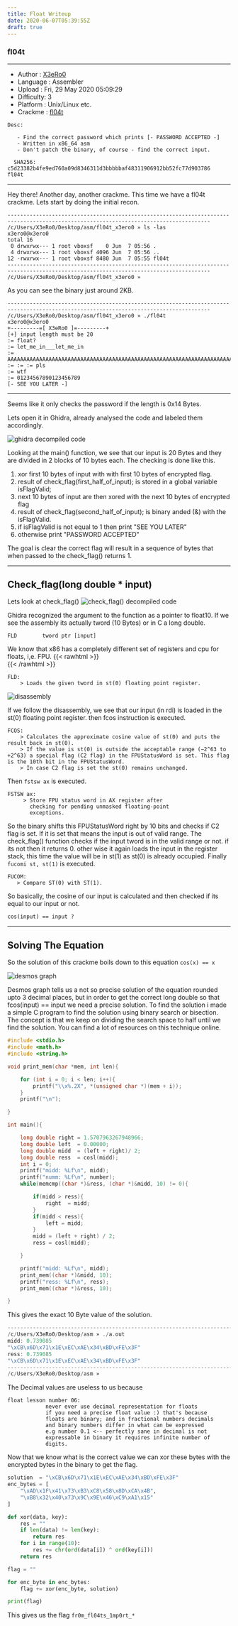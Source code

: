 ```yaml
---
title: Float Writeup
date: 2020-06-07T05:39:55Z
draft: true
---
```




### fl04t
---

 - Author : [X3eRo0](https://x3ero0.tech/crackmes/)
 - Language : Assembler
 - Upload : Fri, 29 May 2020 05:09:29
 - Difficulty: 3
 - Platform : Unix/Linux etc.
 - Crackme : [fl04t](https://x3ero0.tech/crackmes/fl04t/)

```plaintext
Desc: 

   - Find the correct password which prints [- PASSWORD ACCEPTED -]
   - Written in x86_64 asm
   - Don't patch the binary, of course - find the correct input.

  SHA256: c5d23382b4fe9ed760a09d8346311d3bbbbbaf48311906912bb52fc77d903786  fl04t
```
---


Hey there!
Another day, another crackme. This time we have a fl04t crackme. Lets start by doing the initial recon.
```plaintext
--------------------------------------------------------------------------------------------------------------------------------------
/c/Users/X3eRo0/Desktop/asm/fl04t_x3ero0 » ls -las                                                                       x3ero0@x3ero0
total 16
 0 drwxrwx--- 1 root vboxsf    0 Jun  7 05:56 .
 4 drwxrwx--- 1 root vboxsf 4096 Jun  7 05:56 ..
12 -rwxrwx--- 1 root vboxsf 8480 Jun  7 05:55 fl04t
--------------------------------------------------------------------------------------------------------------------------------------
/c/Users/X3eRo0/Desktop/asm/fl04t_x3ero0 »
```
As you can see the binary just around 2KB.
```plaintext
--------------------------------------------------------------------------------------------------------------------------------------
/c/Users/X3eRo0/Desktop/asm/fl04t_x3ero0 » ./fl04t                                                                      x3ero0@x3ero0
+---------=[ X3eRo0 ]=---------+
[+] input length must be 20
:= float?
:= let_me_in___let_me_in
:= AAAAAAAAAAAAAAAAAAAAAAAAAAAAAAAAAAAAAAAAAAAAAAAAAAAAAAAAAAAAAAAAAAAAAAAAAAAAAAAAAAAAAAAAAAAAAAAAAAAAAAAAAAAAAAA
:= := := pls
:= wtf
:= 01234567890123456789
[- SEE YOU LATER -]
```
--------------------------------------------------------------------------------------------------------------------------------------
Seems like it only checks the password if the length is 0x14 Bytes.


Lets open it in Ghidra, already analysed the code and labeled them accordingly.

![ghidra decompiled code](imgs/decompiled.png)


Looking at the main() function, we see that our input is 20 Bytes and they are divided in 2 blocks of 10 bytes each. The checking is done like this.


 1. xor first 10 bytes of input with with first 10 bytes of encrypted flag.
 2. result of check_flag(first_half_of_input); is stored in a global variable isFlagValid;
 3. next 10 bytes of input are then xored with the next 10 bytes of encrypted flag
 4. result of check_flag(second_half_of_input); is binary anded (&) with the isFlagValid.
 5. if isFlagValid is not equal to 1 then print "SEE YOU LATER"
 6. otherwise print "PASSWORD ACCEPTED"
 
 The goal is clear the correct flag will result in a sequence of bytes that when passed to the check_flag() returns 1.


---
## Check_flag(long double * input)

Lets look at check_flag()
![check_flag() decompiled code](imgs/check_flag.png)

Ghidra recognized the argument to the function as a pointer to float10. If we see the assembly its actually 
tword (10 Bytes) or in C a long double.


```x86
FLD        tword ptr [input]
```


We know that x86 has a completely different set of registers and cpu for floats, i,e. FPU.
{{< rawhtml >}}
<br>
{{< /rawhtml >}}
```plaintext
FLD:
    > Loads the given tword in st(0) floating point register.
```
![disassembly](imgs/check_flag_disassembly.png)

If we follow the disassembly, we see that our input (in rdi) is loaded in the st(0) floating point register.
then fcos instruction is executed.


```plaintext
FCOS:
    > Calculates the approximate cosine value of st(0) and puts the result back in st(0).
    > If the value is st(0) is outside the acceptable range (−2^63 to +2^63) a special flag (C2 flag) in the FPUStatusWord is set. This flag is the 10th bit in the FPUStatusWord.
    > In case C2 flag is set the st(0) remains unchanged.
```

Then ``fstsw ax``  is executed. 

```plaintext
FSTSW ax:
     > Store FPU status word in AX register after
       checking for pending unmasked floating-point
       exceptions.
```

So the binary shifts this FPUStatusWord right by 10 bits and checks if C2 flag is set. If it is set that means the input is out of valid range. 
The check_flag() function checks if the input tword is in the valid range or not. if its not then it returns 0.
other wise it again loads the input in the register stack, this time the value will be in st(1) as st(0) is already occupied. Finally ``fucomi st, st(1)`` is executed.


```plaintext
FUCOM:
   > Compare ST(0) with ST(1).
```

So basically, the cosine of our input is calculated and then checked if its equal to our input or not.

``cos(input) == input ?``


---
## Solving The Equation

So the solution of this crackme boils down to this equation
``cos(x) == x``

![desmos graph](imgs/graph.png)

Desmos graph tells us a not so precise solution of the equation rounded upto 3 decimal places, but in order to get the correct long double so that fcos(input) == input we need a precise solution. To find the solution i made a simple C program to find the solution using binary search or bisection. The concept is that we keep on dividing the search space to half until we find the solution. You can find a lot of resources on this technique online.

```c
#include <stdio.h>
#include <math.h>
#include <string.h>

void print_mem(char *mem, int len){

    for (int i = 0; i < len; i++){
        printf("\\x%.2X", *(unsigned char *)(mem + i));
    }
    printf("\n");

}

int main(){

    long double right = 1.5707963267948966;
    long double left  = 0.00000;
    long double midd  = (left + right)/ 2;
    long double ress  = cosl(midd);
    int i = 0;
    printf("midd: %Lf\n", midd);
    printf("numm: %Lf\n", number);
    while(memcmp((char *)&ress, (char *)&midd, 10) != 0){

        if(midd > ress){
            right  = midd;
        }
        if(midd < ress){
            left = midd;
        }
        midd = (left + right) / 2;
        ress = cosl(midd);

    }

    printf("midd: %Lf\n", midd);
    print_mem((char *)&midd, 10);
    printf("ress: %Lf\n", ress);
    print_mem((char *)&ress, 10);

}
```
This gives the exact 10 Byte value of the solution. 

```c
---------------------------------------------------------------------------------------------
/c/Users/X3eRo0/Desktop/asm » ./a.out                                          x3ero0@x3ero0 
midd: 0.739085
"\xCB\x6D\x71\x1E\xEC\xAE\x34\xBD\xFE\x3F"
ress: 0.739085
"\xCB\x6D\x71\x1E\xEC\xAE\x34\xBD\xFE\x3F"
---------------------------------------------------------------------------------------------
/c/Users/X3eRo0/Desktop/asm »
```

The Decimal values are useless to us because 

```plaintext
float lesson number 06: 
            never ever use decimal representation for floats
            if you need a precise float value :) that's because
            floats are binary; and in fractional numbers decimals
            and binary numbers differ in what can be expressed 
            e.g number 0.1 <-- perfectly sane in decimal is not
            expressable in binary it requires infinite number of 
            digits.
```

Now that we know what is the correct value we can xor these bytes with the encrypted bytes in the binary
to get the flag.

```python
solution  = "\xCB\x6D\x71\x1E\xEC\xAE\x34\xBD\xFE\x3F"
enc_bytes = [
    "\xAD\x1F\x41\x73\xB3\xC8\x58\x8D\xCA\x4B",
    "\xB8\x32\x40\x73\x9C\x9E\x46\xC9\xA1\x15"
]

def xor(data, key):
    res = ""
    if len(data) != len(key):
        return res
    for i in range(10):
        res += chr(ord(data[i]) ^ ord(key[i]))
    return res

flag = ""

for enc_byte in enc_bytes:
    flag += xor(enc_byte, solution)

print(flag)
```

This gives us the flag ``fr0m_fl04ts_1mp0rt_*``